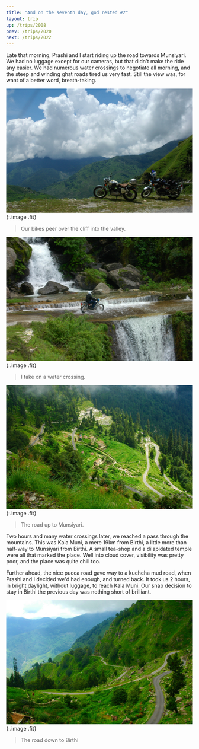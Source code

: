 ```yaml
---
title: "And on the seventh day, god rested #2"
layout: trip
up: /trips/2008
prev: /trips/2020
next: /trips/2022
---
```


Late that morning, Prashi and I start riding up the road             towards Munsiyari. We had no luggage except for our cameras, but             that didn't make the ride any easier. We had numerous water             crossings to negotiate all morning, and the steep and winding             ghat roads tired us very fast. Still the view was, for want of a             better word, breath-taking.

![DSC_0097.JPG](/images/photos/DSC_0097.JPG 'DSC_0097.JPG'){:.image .fit}

>  Our bikes peer over the cliff into the valley.             

![DSC_0101.JPG](/images/photos/DSC_0101.JPG 'DSC_0101.JPG'){:.image .fit}

>  I take on a water crossing. 

![DSC_0107.JPG](/images/photos/DSC_0107.JPG 'DSC_0107.JPG'){:.image .fit}

>  The road up to Munsiyari. 

Two hours and many water crossings later, we reached a pass             through the mountains. This was Kala Muni, a mere 19km from             Birthi, a little more than half-way to Munsiyari from Birthi. A             small tea-shop and a dilapidated temple were all that marked the             place. Well into cloud cover, visibility was pretty poor, and             the place was quite chill too.

Further ahead, the nice pucca road gave way to a kuchcha mud             road, when Prashi and I decided we'd had enough, and turned             back. It took us 2 hours, in bright daylight, without luggage,             to reach Kala Muni. Our snap decision to stay in Birthi the             previous day was nothing short of brilliant.

![DSC_0115.JPG](/images/photos/DSC_0115.JPG 'DSC_0115.JPG'){:.image .fit}

>  The road down to Birthi 


